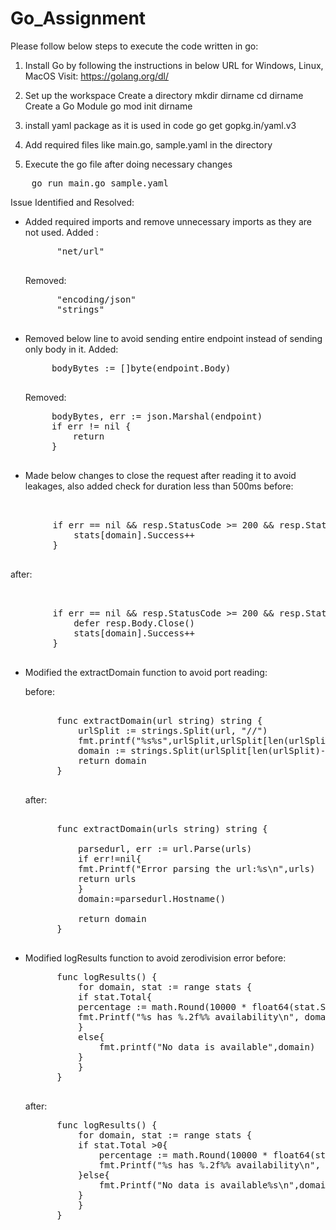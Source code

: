 # Go_Assignment

Please follow below steps to execute the code written in go:
1. Install Go by following the instructions in below URL for Windows, Linux, MacOS
    Visit: https://golang.org/dl/

2. Set up the workspace
    Create a directory
      mkdir dirname
      cd dirname
    Create a Go Module
      go mod init dirname

3. install yaml package as it is used in code
    go get gopkg.in/yaml.v3

4. Add required files like main.go, sample.yaml in the directory

5. Execute the go file after doing necessary changes
<pre>
    go run main.go sample.yaml
</pre>


Issue Identified and Resolved:

- Added required imports and remove unnecessary imports as they are not used.
    Added :
    <pre>
        "net/url" 
    </pre>
    Removed:
    <pre>
        "encoding/json"
        "strings"
    </pre>

-  Removed below line to avoid sending entire endpoint instead of sending only body in it.
    Added:
    <pre>
        bodyBytes := []byte(endpoint.Body)
    </pre>
    Removed:
    <pre>
        bodyBytes, err := json.Marshal(endpoint)
        if err != nil {
            return
        } 
    </pre>
- Made below changes to close the request after reading it to avoid leakages, also added check for duration  less than 500ms
before:
<pre>  
    
        if err == nil && resp.StatusCode >= 200 && resp.StatusCode < 300 && duration <= 500*time.Millisecond {
            stats[domain].Success++
        }
 </pre>
 after:
<pre> 
    
        if err == nil && resp.StatusCode >= 200 && resp.StatusCode < 300 && duration <= 500*time.Millisecond {
            defer resp.Body.Close()
            stats[domain].Success++
        }
 </pre>
- Modified the extractDomain function to avoid port reading:

    before:
    <pre> 
        func extractDomain(url string) string {
            urlSplit := strings.Split(url, "//")
            fmt.printf("%s%s",urlSplit,urlSplit[len(urlSplit)-1])
            domain := strings.Split(urlSplit[len(urlSplit)-1], "/").split("::")[0]
            return domain
        }
    </pre>
    after:
    <pre> 
        func extractDomain(urls string) string {

            parsedurl, err := url.Parse(urls)
            if err!=nil{
            fmt.Printf("Error parsing the url:%s\n",urls)
            return urls
            }
            domain:=parsedurl.Hostname()
            
            return domain
        }
    </pre>
- Modified logResults function to avoid zerodivision error
    before:
    <pre>
        func logResults() {
            for domain, stat := range stats {
            if stat.Total{
            percentage := math.Round(10000 * float64(stat.Success) / float64(stat.Total))/100
            fmt.Printf("%s has %.2f%% availability\n", domain, percentage)
            }
            else{
                fmt.printf("No data is available",domain)
            }
            }
        }
    </pre>
    after:
    <pre>
        func logResults() {
            for domain, stat := range stats {
            if stat.Total >0{
                percentage := math.Round(10000 * float64(stat.Success) / float64(stat.Total))/100
                fmt.Printf("%s has %.2f%% availability\n", domain, percentage)
            }else{
                fmt.Printf("No data is available%s\n",domain)
            }
            }
        }
    </pre>